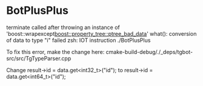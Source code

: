 # BotPlusPlus
terminate called after throwing an instance of 'boost::wrapexcept<boost::property_tree::ptree_bad_data>'
  what():  conversion of data to type "i" failed
zsh: IOT instruction  ./BotPlusPlus

To fix this error, make the change here:
cmake-build-debug/./_deps/tgbot-src/src/TgTypeParser.cpp

Change 
result->id = data.get<int32_t>("id"); 
to 
result->id = data.get<int64_t>("id");